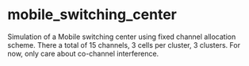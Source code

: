 # mobile_switching_center
Simulation of a Mobile switching center using fixed channel allocation scheme.
  There a total of 15 channels, 3 cells per cluster, 3 clusters.
For now, only care about co-channel interference.

